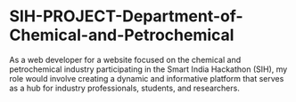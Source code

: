 # SIH-PROJECT-Department-of-Chemical-and-Petrochemical
As a web developer for a website focused on the chemical and petrochemical industry participating in the Smart India Hackathon (SIH), my role would involve creating a dynamic and informative platform that serves as a hub for industry professionals, students, and researchers. 
